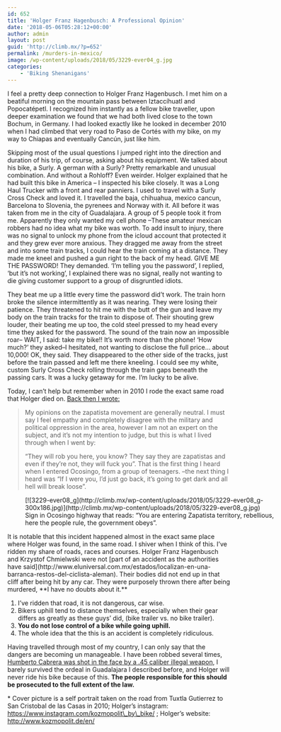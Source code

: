 ```yaml
---
id: 652
title: 'Holger Franz Hagenbusch: A Professional Opinion'
date: '2018-05-06T05:28:12+00:00'
author: admin
layout: post
guid: 'http://climb.mx/?p=652'
permalink: /murders-in-mexico/
image: /wp-content/uploads/2018/05/3229-ever04_g.jpg
categories:
    - 'Biking Shenanigans'
---
```


<span style="font-weight: 400;">I feel a pretty deep connection to Holger Franz Hagenbusch. I met him on a beatiful morning on the mountain pass between Iztaccíhuatl and Popocatépetl. I</span> recognized him instantly as a fellow bike traveller, upon deeper examination we found that we had both lived close to the town Bochum, in Germany. I had looked exactly like he looked in december 2010 when I had climbed that very road to Paso de Cortés with my bike, on my way to Chiapas and eventually Cancún, just like him.

Skipping most of the usual questions I jumped right into the direction and duration of his trip, of course, asking about his equipment. We talked about his bike, a Surly. A german with a Surly? Pretty remarkable and unusual combination. And without a Rohloff? Even weirder. Holger explained that he had built this bike in America – I inspected his bike closely. It was a Long Haul Trucker with a front and rear panniers. I used to travel with a Surly Cross Check and loved it. I travelled the baja, chihuahua, mexico cancun, Barcelona to Slovenia, the pyrenees and Norway with it. All before it was taken from me in the city of Guadalajara. A group of 5 people took it from me. Apparently they only wanted my cell phone –These amateur mexican robbers had no idea what my bike was worth. To add insult to injury, there was no signal to unlock my phone from the icloud account that protected it and they grew ever more anxious. They dragged me away from the street and into some train tracks, I could hear the train coming at a distance. They made me kneel and pushed a gun right to the back of my head. GIVE ME THE PASSWORD! They demanded. ‘I’m telling you the password’, I replied, ‘but it’s not working’, I explained there was no signal, really not wanting to die giving customer support to a group of disgruntled idiots.

They beat me up a little every time the password did’t work. The train horn broke the silence intermittently as it was nearing. They were losing their patience. They threatened to hit me with the butt of the gun and leave my body on the train tracks for the train to dispose of. Their shouting grew louder, their beating me up too, the cold steel pressed to my head every time they asked for the password. The sound of the train now an impossible roar– WAIT, I said: take my bike!! It’s worth more than the phone! ‘How much?’ they asked–I hesitated, not wanting to disclose the full price… about 10,000! OK, they said. They disappeared to the other side of the tracks, just before the train passed and left me there kneeling. I could see my white, custom Surly Cross Check rolling through the train gaps beneath the passing cars. It was a lucky getaway for me. I’m lucky to be alive.

Today, I can’t help but remember when in 2010 I rode the exact same road that Holger died on. [Back then I wrote:](http://montanismo.org/2011/viajar_en_bicicleta_o_como_ver_un_pais_desde_dentro/2/)

> My opinions on the zapatista movement are generally neutral. I must say I feel empathy and completely disagree with the military and political oppression in the area, however I am not an expert on the subject, and it’s not my intention to judge, but this is what I lived through when I went by:
> 
> “They will rob you here, you know? They say they are zapatistas and even if they’re not, they will fuck you”. That is the first thing I heard when I entered Ocosingo, from a group of teenagers. –the next thing I heard was “If I were you, I’d just go back, it’s going to get dark and all hell will break loose”.

<figure aria-describedby="caption-attachment-654" class="wp-caption aligncenter" id="attachment_654" style="width: 592px">[![3229-ever08_g](http://climb.mx/wp-content/uploads/2018/05/3229-ever08_g-300x186.jpg)](http://climb.mx/wp-content/uploads/2018/05/3229-ever08_g.jpg)<figcaption class="wp-caption-text" id="caption-attachment-654">Sign in Ocosingo highway that reads: “You are entering Zapatista territory, rebellious, here the people rule, the government obeys”.</figcaption></figure>It is notable that this incident happened almost in the exact same place where Holger was found, in the same road. I shiver when I think of this. I’ve ridden my share of roads, races and courses. Holger Franz Hagenbusch and Krzystof Chmielwski were not [part of an accident as the authorities have said](http://www.eluniversal.com.mx/estados/localizan-en-una-barranca-restos-del-ciclista-aleman). Their bodies did not end up in that cliff after being hit by any car. They were purposely thrown there after being murdered, **I have no doubts about it.**

1. I’ve ridden that road, it is not dangerous, car wise.
2. Bikers uphill tend to distance themselves, especially when their gear differs as greatly as these guys’ did, (bike trailer vs. no bike trailer).
3. **You do not lose control of a bike while going uphill.**
4. The whole idea that the this is an accident is completely ridiculous.

Having travelled through most of my country, I can only say that the dangers are becoming un manageable. I have been robbed several times, [Humberto Cabrera was shot in the face by a .45 caliber illegal weapon](http://montanismo.org/2006/cerro_telapon_y_rio_frio_altamente_peligrosos/), I barely survived the ordeal in Guadalajara I described before, and Holger will never ride his bike because of this. **The people responsible for this should be prosecuted to the full extent of the law.**

\* Cover picture is a self portrait taken on the road from Tuxtla Gutierrez to San Cristobal de las Casas in 2010; Holger’s instagram: https://www.instagram.com/kozmopolit\_by\_bike/ ; Holger’s website: http://www.kozmopolit.de/en/